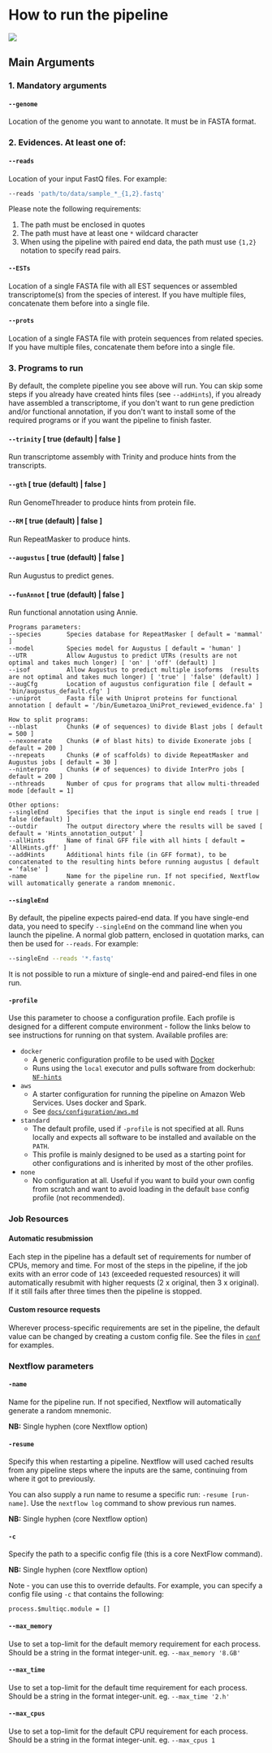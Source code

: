 # How to run the pipeline 

![](../images/genome-annotation_dag_mod.svg) 



## Main Arguments 

### 1. Mandatory arguments 

#### `--genome` 
Location of the genome you want to annotate. It must be in FASTA format. 

### 2. Evidences. At least one of:

#### `--reads` 
Location of your input FastQ files. For example:

```bash
--reads 'path/to/data/sample_*_{1,2}.fastq'
```

Please note the following requirements:

1. The path must be enclosed in quotes
2. The path must have at least one `*` wildcard character
3. When using the pipeline with paired end data, the path must use `{1,2}` notation to specify read pairs.

#### `--ESTs` 
Location of a single FASTA file with all EST sequences or assembled transcriptome(s) from the species of interest. If you have multiple files, concatenate them before into a single file. 

#### `--prots` 
Location of a single FASTA file with protein sequences from related species. If you have multiple files, concatenate them before into a single file. 

### 3. Programs to run 
By default, the complete pipeline you see above will run. You can skip some steps if you already have created hints files (see `--addHints`), if you already have assembled a transcriptome, if you don't want to run gene prediction and/or functional annotation, if you don't want to install some of the required programs or if you want the pipeline to finish faster. 

#### `--trinity` [ true (default) | false ] 
Run transcriptome assembly with Trinity and produce hints from the transcripts. 

#### `--gth` [ true (default) | false ] 
Run GenomeThreader to produce hints from protein file.  

#### `--RM` [ true (default) | false ] 
Run RepeatMasker to produce hints. 

#### `--augustus` [ true (default) | false ] 
Run Augustus to predict genes.  

#### `--funAnnot` [ true (default) | false ] 
Run functional annotation using Annie. 



    Programs parameters:
    --species		Species database for RepeatMasker [ default = 'mammal' ]
    --model			Species model for Augustus [ default = 'human' ]
    --UTR			Allow Augustus to predict UTRs (results are not optimal and takes much longer) [ 'on' | 'off' (default) ]
    --isof			Allow Augustus to predict multiple isoforms  (results are not optimal and takes much longer) [ 'true' | 'false' (default) ]
    --augCfg		Location of augustus configuration file [ default = 'bin/augustus_default.cfg' ]
    --uniprot		Fasta file with Uniprot proteins for functional annotation [ default = '/bin/Eumetazoa_UniProt_reviewed_evidence.fa' ]
 	
    How to split programs:
    --nblast		Chunks (# of sequences) to divide Blast jobs [ default = 500 ]
    --nexonerate	Chunks (# of blast hits) to divide Exonerate jobs [ default = 200 ]
    --nrepeats		Chunks (# of scaffolds) to divide RepeatMasker and Augustus jobs [ default = 30 ]
    --ninterpro		Chunks (# of sequences) to divide InterPro jobs [ default = 200 ]
    --nthreads		Number of cpus for programs that allow multi-threaded mode [default = 1]	

    Other options:
    --singleEnd		Specifies that the input is single end reads [ true | false (default) ]
    --outdir		The output directory where the results will be saved [ default = 'Hints_annotation_output' ]
    --allHints		Name of final GFF file with all hints [ default = 'AllHints.gff' ]
    --addHints		Additional hints file (in GFF format), to be concatenated to the resulting hints before running augustus [ default = 'false' ]
    -name			Name for the pipeline run. If not specified, Nextflow will automatically generate a random mnemonic.

#### `--singleEnd`
By default, the pipeline expects paired-end data. If you have single-end data, you need to specify `--singleEnd` on the command line when you launch the pipeline. A normal glob pattern, enclosed in quotation marks, can then be used for `--reads`. For example:

```bash
--singleEnd --reads '*.fastq'
```

It is not possible to run a mixture of single-end and paired-end files in one run.

#### `-profile`
Use this parameter to choose a configuration profile. Each profile is designed for a different compute environment - follow the links below to see instructions for running on that system. Available profiles are:

* `docker`
    * A generic configuration profile to be used with [Docker](http://docker.com/)
    * Runs using the `local` executor and pulls software from dockerhub: [`NF-hints`](http://hub.docker.com/r/NF-hints/)
* `aws`
    * A starter configuration for running the pipeline on Amazon Web Services. Uses docker and Spark.
    * See [`docs/configuration/aws.md`](configuration/aws.md)
* `standard`
    * The default profile, used if `-profile` is not specified at all. Runs locally and expects all software to be installed and available on the `PATH`.
    * This profile is mainly designed to be used as a starting point for other configurations and is inherited by most of the other profiles.
* `none`
    * No configuration at all. Useful if you want to build your own config from scratch and want to avoid loading in the default `base` config profile (not recommended).
    
### Job Resources
#### Automatic resubmission
Each step in the pipeline has a default set of requirements for number of CPUs, memory and time. For most of the steps in the pipeline, if the job exits with an error code of `143` (exceeded requested resources) it will automatically resubmit with higher requests (2 x original, then 3 x original). If it still fails after three times then the pipeline is stopped.

#### Custom resource requests
Wherever process-specific requirements are set in the pipeline, the default value can be changed by creating a custom config file. See the files in [`conf`](../conf) for examples.

### Nextflow parameters

#### `-name`
Name for the pipeline run. If not specified, Nextflow will automatically generate a random mnemonic.

**NB:** Single hyphen (core Nextflow option)

#### `-resume`
Specify this when restarting a pipeline. Nextflow will used cached results from any pipeline steps where the inputs are the same, continuing from where it got to previously.

You can also supply a run name to resume a specific run: `-resume [run-name]`. Use the `nextflow log` command to show previous run names.

**NB:** Single hyphen (core Nextflow option)

#### `-c`
Specify the path to a specific config file (this is a core NextFlow command).

**NB:** Single hyphen (core Nextflow option)

Note - you can use this to override defaults. For example, you can specify a config file using `-c` that contains the following:

```nextflow
process.$multiqc.module = []
```

#### `--max_memory`
Use to set a top-limit for the default memory requirement for each process.
Should be a string in the format integer-unit. eg. `--max_memory '8.GB'`

#### `--max_time`
Use to set a top-limit for the default time requirement for each process.
Should be a string in the format integer-unit. eg. `--max_time '2.h'`

#### `--max_cpus`
Use to set a top-limit for the default CPU requirement for each process.
Should be a string in the format integer-unit. eg. `--max_cpus 1`
